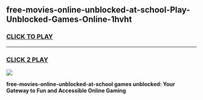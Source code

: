 
## free-movies-online-unblocked-at-school-Play-Unblocked-Games-Online-1hvht
<h3>
<a href="https://premium76.site?title=free-movies-online-unblocked-at-school&ref=25A">CLICK TO PLAY</a></h3>
<hr>

<h3>
<a href="https://premium76.site?title=free-movies-online-unblocked-at-school&ref=25A">CLICK 2 PLAY</a>
  
</h3>

<a href="https://premium76.site?title=free-movies-online-unblocked-at-school&ref=25A"><img src="https://clearcache.store/games.png"></a>


**free-movies-online-unblocked-at-school games unblocked: Your Gateway to Fun and Accessible Online Gaming**

